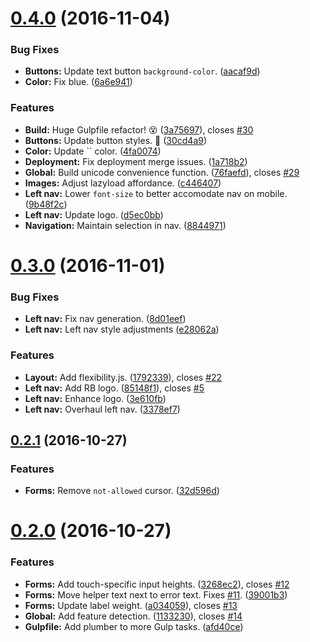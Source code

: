 <a name="0.4.0"></a>
# [0.4.0](https://github.com/Pier1/rocketbelt/compare/0.3.2...v0.4.0) (2016-11-04)


### Bug Fixes

* **Buttons:** Update text button `background-color`. ([aacaf9d](https://github.com/Pier1/rocketbelt/commit/aacaf9d))
* **Color:** Fix blue. ([6a6e941](https://github.com/Pier1/rocketbelt/commit/6a6e941))


### Features

* **Build:** Huge Gulpfile refactor! 😵 ([3a75697](https://github.com/Pier1/rocketbelt/commit/3a75697)), closes [#30](https://github.com/Pier1/rocketbelt/issues/30)
* **Buttons:** Update button styles. 🔴 ([30cd4a9](https://github.com/Pier1/rocketbelt/commit/30cd4a9))
* **Color:** Update `` color. ([4fa0074](https://github.com/Pier1/rocketbelt/commit/4fa0074))
* **Deployment:** Fix deployment merge issues. ([1a718b2](https://github.com/Pier1/rocketbelt/commit/1a718b2))
* **Global:** Build unicode convenience function. ([76faefd](https://github.com/Pier1/rocketbelt/commit/76faefd)), closes [#29](https://github.com/Pier1/rocketbelt/issues/29)
* **Images:** Adjust lazyload affordance. ([c446407](https://github.com/Pier1/rocketbelt/commit/c446407))
* **Left nav:** Lower `font-size` to better accomodate nav on mobile. ([9b48f2c](https://github.com/Pier1/rocketbelt/commit/9b48f2c))
* **Left nav:** Update logo. ([d5ec0bb](https://github.com/Pier1/rocketbelt/commit/d5ec0bb))
* **Navigation:** Maintain selection in nav. ([8844971](https://github.com/Pier1/rocketbelt/commit/8844971))



<a name="0.3.0"></a>
# [0.3.0](https://github.com/Pier1/rocketbelt/compare/0.2.1...v0.3.0) (2016-11-01)


### Bug Fixes

* **Left nav:** Fix nav generation. ([8d01eef](https://github.com/Pier1/rocketbelt/commit/8d01eef))
* **Left nav:** Left nav style adjustments ([e28062a](https://github.com/Pier1/rocketbelt/commit/e28062a))


### Features

* **Layout:** Add flexibility.js. ([1792339](https://github.com/Pier1/rocketbelt/commit/1792339)), closes [#22](https://github.com/Pier1/rocketbelt/issues/22)
* **Left nav:** Add RB logo. ([85148f1](https://github.com/Pier1/rocketbelt/commit/85148f1)), closes [#5](https://github.com/Pier1/rocketbelt/issues/5)
* **Left nav:** Enhance logo. ([3e610fb](https://github.com/Pier1/rocketbelt/commit/3e610fb))
* **Left nav:** Overhaul left nav. ([3378ef7](https://github.com/Pier1/rocketbelt/commit/3378ef7))



<a name="0.2.1"></a>
## [0.2.1](https://github.com/Pier1/rocketbelt/compare/0.2.0...v0.2.1) (2016-10-27)


### Features

* **Forms:** Remove `not-allowed` cursor. ([32d596d](https://github.com/Pier1/rocketbelt/commit/32d596d))



<a name="0.2.0"></a>
# [0.2.0](https://github.com/Pier1/rocketbelt/compare/0.1.3...v0.2.0) (2016-10-27)


### Features

* **Forms:** Add touch-specific input heights. ([3268ec2](https://github.com/Pier1/rocketbelt/commit/3268ec2)), closes [#12](https://github.com/Pier1/rocketbelt/issues/12)
* **Forms:** Move helper text next to error text. Fixes [#11](https://github.com/Pier1/rocketbelt/issues/11). ([39001b3](https://github.com/Pier1/rocketbelt/commit/39001b3))
* **Forms:** Update label weight. ([a034059](https://github.com/Pier1/rocketbelt/commit/a034059)), closes [#13](https://github.com/Pier1/rocketbelt/issues/13)
* **Global:** Add feature detection. ([1133230](https://github.com/Pier1/rocketbelt/commit/1133230)), closes [#14](https://github.com/Pier1/rocketbelt/issues/14)
* **Gulpfile:** Add plumber to more Gulp tasks. ([afd40ce](https://github.com/Pier1/rocketbelt/commit/afd40ce))
